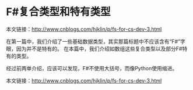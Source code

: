 # F#复合类型和特有类型

本文链接：<http://www.cnblogs.com/hjklin/p/fs-for-cs-dev-3.html>

在第一篇中，我们介绍了一些基础数据类型，其实那篇标题中不应该含有“F#”字眼，因为并不是特有的。
在本篇中，我们介绍如数组这些复合类型以及部分F#特有的类型。


经过前两单介绍，应该可以发现，F#不使用大括号，而像Python使用缩进。














本文链接：<http://www.cnblogs.com/hjklin/p/fs-for-cs-dev-3.html>